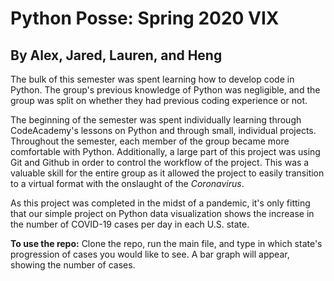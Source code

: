 # Python Posse: Spring 2020 VIX
## By Alex, Jared, Lauren, and Heng

The bulk of this semester was spent learning how to develop code in Python. The group's previous 
knowledge of Python was negligible, and the group was split on whether they had previous coding 
experience or not. 

The beginning of the semester was spent individually learning through CodeAcademy's lessons on 
Python and through small, individual projects. Throughout the semester, each member of the 
group became more comfortable with Python. Additionally, a large part of this project was 
using Git and Github in order to control the workflow of the project. This was a valuable
skill for the entire group as it allowed the project to easily transition to a virtual format
with the onslaught of the *Coronavirus*. 

As this project was completed in the midst of a pandemic, it's only fitting that our simple
project on Python data visualization shows the increase in the number of COVID-19 cases per
day in each U.S. state. 

**To use the repo:** Clone the repo, run the main file, and type in which state's progression
of cases you would like to see. A bar graph will appear, showing the number of cases. 